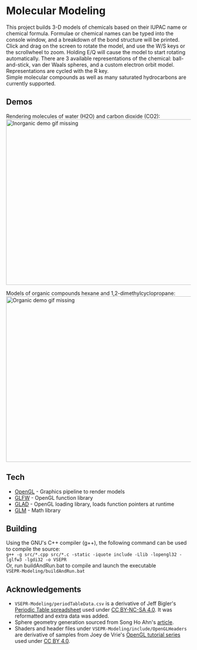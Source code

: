 # Molecular Modeling

This project builds 3-D models of chemicals based on their IUPAC name or chemical formula.
Formulae or chemical names can be typed into the console window, and a breakdown of the bond structure will be printed. 
Click and drag on the screen to rotate the model, and use the W/S keys or the scrollwheel to zoom. Holding E/Q will cause the model to start rotating automatically.
There are 3 available representations of the chemical: ball-and-stick, van der Waals spheres, and a custom electron orbit model. Representations are cycled with the R key.  
Simple molecular compounds as well as many saturated hydrocarbons are currently supported.  
  
## Demos

Rendering molecules of water (H2O) and carbon dioxide (CO2):
<img src="Media/InorganicDemo.gif" width="600" height="450" alt="Inorganic demo gif missing" />

Models of organic compounds hexane and 1,2-dimethylcyclopropane:
<img src="Media/OrganicDemo.gif" width="600" height="450" alt="Organic demo gif missing" />

## Tech
- [OpenGL](https://www.opengl.org/) - Graphics pipeline to render models
- [GLFW](https://www.glfw.org/) - OpenGL function library
- [GLAD](https://github.com/Dav1dde/glad) - OpenGL loading library, loads function pointers at runtime
- [GLM](https://glm.g-truc.net/0.9.8/index.html) - Math library

## Building
Using the GNU's C++ compiler (g++), the following command can be used to compile the source:  
```g++ -g src/*.cpp src/*.c -static -iquote include -Llib -lopengl32 -lglfw3 -lgdi32 -o VSEPR```  
Or, run buildAndRun.bat to compile and launch the executable  
```VSEPR-Modeling/buildAndRun.bat```

## Acknowledgements
- `VSEPR-Modeling/periodTableData.csv` is a derivative of Jeff Bigler's [Periodic Table spreadsheet](http://www.mrbigler.com/documents/Periodic-Table.xls) used under [CC BY-NC-SA 4.0](https://creativecommons.org/licenses/by-nc-sa/4.0/). It was reformatted and extra data was added.
- Sphere geometry generation sourced from Song Ho Ahn's [article](http://www.songho.ca/opengl/gl_sphere.html).
- Shaders and header files under `VSEPR-Modeling/include/OpenGLHeaders` are derivative of samples from Joey de Vrie's [OpenGL tutorial series](https://learnopengl.com/Introduction) used under [CC BY 4.0](https://creativecommons.org/licenses/by/4.0/).
